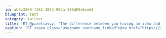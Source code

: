 ```yaml
---
id: ab6c3269-f283-48f3-992a-389d89a6ced1
blueprint: text
category: twitter
title: 'RT @pixelsavvy: "The difference between you having an idea and what they’ve done is that they’ve executed." http://bit.ly/acBfwN'
caption: 'RT <span class="username username_linked">@<a href="https://twitter.com/pixelsavvy" title="pixel savvy">pixelsavvy</a></span>: "The difference between you having an idea and what they’ve done is that they’ve executed." http://bit.ly/acBfwN'
---
```

